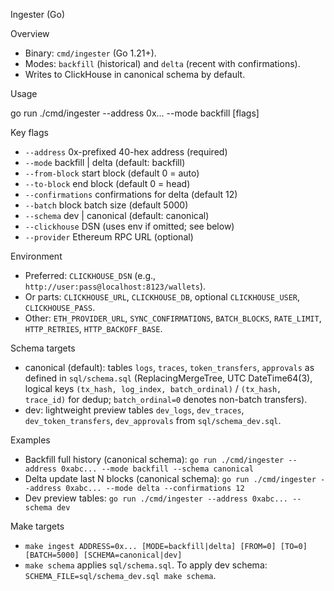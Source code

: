 Ingester (Go)

Overview
- Binary: `cmd/ingester` (Go 1.21+).
- Modes: `backfill` (historical) and `delta` (recent with confirmations).
- Writes to ClickHouse in canonical schema by default.

Usage

go run ./cmd/ingester --address 0x... --mode backfill [flags]

Key flags
- `--address` 0x-prefixed 40-hex address (required)
- `--mode` backfill | delta (default: backfill)
- `--from-block` start block (default 0 = auto)
- `--to-block` end block (default 0 = head)
- `--confirmations` confirmations for delta (default 12)
- `--batch` block batch size (default 5000)
- `--schema` dev | canonical (default: canonical)
- `--clickhouse` DSN (uses env if omitted; see below)
- `--provider` Ethereum RPC URL (optional)

Environment
- Preferred: `CLICKHOUSE_DSN` (e.g., `http://user:pass@localhost:8123/wallets`).
- Or parts: `CLICKHOUSE_URL`, `CLICKHOUSE_DB`, optional `CLICKHOUSE_USER`, `CLICKHOUSE_PASS`.
- Other: `ETH_PROVIDER_URL`, `SYNC_CONFIRMATIONS`, `BATCH_BLOCKS`, `RATE_LIMIT`, `HTTP_RETRIES`, `HTTP_BACKOFF_BASE`.

Schema targets
- canonical (default): tables `logs`, `traces`, `token_transfers`, `approvals` as defined in `sql/schema.sql` (ReplacingMergeTree, UTC DateTime64(3), logical keys `(tx_hash, log_index, batch_ordinal)` / `(tx_hash, trace_id)` for dedup; `batch_ordinal=0` denotes non-batch transfers).
- dev: lightweight preview tables `dev_logs`, `dev_traces`, `dev_token_transfers`, `dev_approvals` from `sql/schema_dev.sql`.

Examples
- Backfill full history (canonical schema):
  `go run ./cmd/ingester --address 0xabc... --mode backfill --schema canonical`
- Delta update last N blocks (canonical schema):
  `go run ./cmd/ingester --address 0xabc... --mode delta --confirmations 12`
- Dev preview tables:
  `go run ./cmd/ingester --address 0xabc... --schema dev`

Make targets
- `make ingest ADDRESS=0x... [MODE=backfill|delta] [FROM=0] [TO=0] [BATCH=5000] [SCHEMA=canonical|dev]`
- `make schema` applies `sql/schema.sql`. To apply dev schema: `SCHEMA_FILE=sql/schema_dev.sql make schema`.
